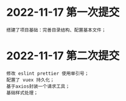 # 2022-11-17 第一次提交
    搭建了项目基础：完善目录结构、配置基本文件；

# 2022-11-17 第二次提交
    修改 eslint prettier 使用单引号；
    配置了 vuex 持久化；
    基于axios封装一个请求工具；
    基础样式处理；
    